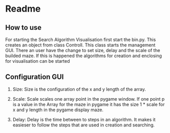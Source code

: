 # Readme

## How to use

For starting the Search Algorithm Visualisation first start the bin.py.
This creates an object from class Controll. 
This class starts the management GUI. There an user have the change to set size, delay and the scale of the builded maze.
If this is happened the algorithms for creation and enclosing for visualisation can be started

## Configuration GUI

1. Size:
Size is the configuration of the x and y length of the array.
   
2. Scale: Scale scales one array point in the pygame window. If one point p is a value in the Array for the maze
in pygame it has the size 1 * scale for x and y length in the pygame display maze.

3. Delay: Delay is the time between to steps in an algorithm. It makes it easieser to
follow the steps that are used in creation and searching.